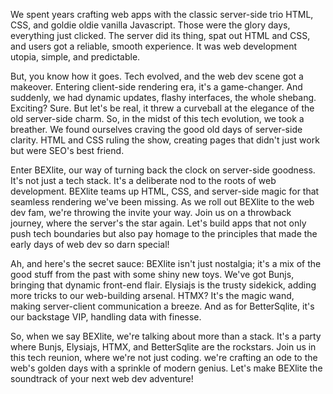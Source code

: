 We spent years crafting web apps with the classic server-side trio HTML, CSS, and goldie oldie vanilla Javascript. Those were the glory days, everything just clicked. The server did its thing, spat out HTML and CSS, and users got a reliable, smooth experience. It was web development utopia, simple, and predictable.

But, you know how it goes. Tech evolved, and the web dev scene got a makeover. Entering client-side rendering era, it's a game-changer. And suddenly, we had dynamic updates, flashy interfaces, the whole shebang. Exciting? Sure. But let's be real, it threw a curveball at the elegance of the old server-side charm. So, in the midst of this tech evolution, we took a breather. We found ourselves craving the good old days of server-side clarity. HTML and CSS ruling the show, creating pages that didn't just work but were SEO's best friend.

Enter BEXlite, our way of turning back the clock on server-side goodness. It's not just a tech stack. It's a deliberate nod to the roots of web development. BEXlite teams up HTML, CSS, and server-side magic for that seamless rendering we've been missing. As we roll out BEXlite to the web dev fam, we're throwing the invite your way. Join us on a throwback journey, where the server's the star again. Let's build apps that not only push tech boundaries but also pay homage to the principles that made the early days of web dev so darn special!

Ah, and here's the secret sauce: BEXlite isn't just nostalgia; it's a mix of the good stuff from the past with some shiny new toys. We've got Bunjs, bringing that dynamic front-end flair. Elysiajs is the trusty sidekick, adding more tricks to our web-building arsenal. HTMX? It's the magic wand, making server-client communication a breeze. And as for BetterSqlite, it's our backstage VIP, handling data with finesse.

So, when we say BEXlite, we're talking about more than a stack. It's a party where Bunjs, Elysiajs, HTMX, and BetterSqlite are the rockstars. Join us in this tech reunion, where we're not just coding. we're crafting an ode to the web's golden days with a sprinkle of modern genius. Let's make BEXlite the soundtrack of your next web dev adventure!
